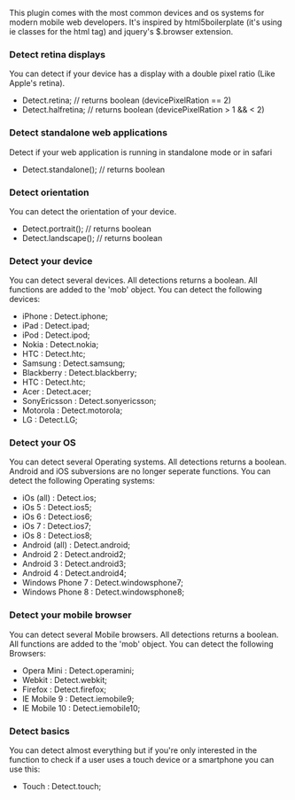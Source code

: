 This plugin comes with the most common devices and os systems for modern mobile web developers. It's inspired by html5boilerplate (it's using ie classes for the html tag) and jquery's  $.browser extension.

### Detect retina displays
You can detect if your device has a display with a double pixel ratio (Like Apple's retina).

+ Detect.retina; // returns boolean (devicePixelRation == 2)
+ Detect.halfretina; // returns boolean (devicePixelRation > 1 && < 2)

### Detect standalone web applications
Detect if your web application is running in standalone mode or in safari

+ Detect.standalone();  // returns boolean

### Detect orientation
You can detect the orientation of your device.

+ Detect.portrait(); // returns boolean
+ Detect.landscape(); // returns boolean

### Detect your device
You can detect several devices. All detections returns a boolean. All functions are added to the 'mob' object.
You can detect the following devices:

+ iPhone 			: Detect.iphone;
+ iPad  			: Detect.ipad;
+ iPod 				: Detect.ipod;
+ Nokia				: Detect.nokia;
+ HTC 				: Detect.htc;
+ Samsung			: Detect.samsung;
+ Blackberry		: Detect.blackberry;
+ HTC				: Detect.htc;
+ Acer				: Detect.acer;
+ SonyEricsson		: Detect.sonyericsson;
+ Motorola			: Detect.motorola;
+ LG				: Detect.LG;

### Detect your OS
You can detect several Operating systems. All detections returns a boolean. Android and iOS subversions are no longer seperate functions.
You can detect the following Operating systems:

+ iOs (all)			: Detect.ios;
+ iOs 5				: Detect.ios5;
+ iOs 6				: Detect.ios6;
+ iOs 7				: Detect.ios7;
+ iOs 8				: Detect.ios8;
+ Android (all)		: Detect.android;
+ Android 2         : Detect.android2;
+ Android 3			: Detect.android3;
+ Android 4			: Detect.android4;
+ Windows Phone 7	: Detect.windowsphone7;
+ Windows Phone 8	: Detect.windowsphone8;

### Detect your mobile browser
You can detect several Mobile browsers. All detections returns a boolean. All functions are added to the 'mob' object.
You can detect the following Browsers:

+ Opera Mini		: Detect.operamini;
+ Webkit			: Detect.webkit;
+ Firefox			: Detect.firefox;
+ IE Mobile	9		: Detect.iemobile9;
+ IE Mobile	10		: Detect.iemobile10;

### Detect basics
You can detect almost everything but if you're only interested in the function to check if a user uses a touch device or a smartphone you can use this:

+ Touch				: Detect.touch;
